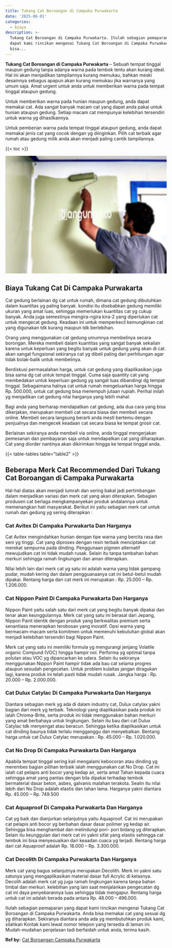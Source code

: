```yaml
---
title: Tukang Cat Boroangan di Campaka Purwakarta
date: '2025-08-01'
categories:
  - biaya
description: >-
  Tukang Cat Boroangan di Campaka Purwakarta. Itulah sebagian pemaparan yang
  dapat kami rincikan mengenai Tukang Cat Boroangan di Campaka Purwakarta. Anda
  bisa...
---
```


**Tukang Cat Boroangan di Campaka Purwakarta** – Sebuah tempat tinggal maupun gedung tanpa adanya warna pada tembok tentu akan kurang ideal. Hal ini akan menjadikan tampilannya kurang memukau, bahkan meski desainnya sebagus apapun akan kurang memukau jika warnanya yang umum saja. Amat urgent untuk anda untuk memberikan warna pada tempat tinggal ataupun gedung.

Untuk memberikan warna pada hunian maupun gedung, anda dapat memakai cat. Ada sangat banyak macam cat yang dapat anda pakai untuk hunian ataupun gedung. Setiap macam cat mempunyai kelebihan tersendiri untuk warna yg dihasilkannya.

Untuk pemberian warna pada tempat tinggal ataupun gedung, anda dapat memakai jenis cat yang cocok dengan yg diinginkan. Pilih cat terbaik agar rumah atau gedung milik anda akan menjadi paling cantik tampilannya.

{{< toc >}}

![Tukang Cat Boroangan di Campaka Purwakarta](/images/jasa-cat-murah18.png)

## Biaya Tukang Cat Di Campaka Purwakarta

Cat gedung berlainan dg cat untuk rumah, dimana cat gedung dibutuhkan dalam kuantitas yg paling banyak. kondisi itu disebabkan gedung memiliki ukuran yang amat luas, sehingga memerlukan kuantitas cat yg cukup banyak. Anda juga semestinya mengira-ngira kira-2 yang diperlukan cat untuk mengecat gedung. Keadaan ini untuk memperkecil kemungkinan cat yang digunakan tdk kurang maupun tdk berlebihan.

Orang yang menggunakan cat gedung umumnya membelinya secara borongan. Mereka membeli dalam kuantitas yang sangat banyak sekalian karena untuk keperluan yang begitu banyak untuk gedung yang akan di cat. akan sangat fungsional sekiranya cat yg dibeli paling dari perhitungan agar tidak bolak-balik untuk membelinya.

Berdiskusi permasalahan harga, untuk cat gedung yang diaplikasikan juga bisa sama dg cat untuk tempat tinggal. Cuma saja quantity cat yang membedakan untuk keperluan gedung yg sangat luas dibandingi dg tempat tinggal. Sebagaimana halnya cat untuk rumah mengeluarkan harga hingga Rp. 500.000, untuk cat gedung bisa menempuh jutaan rupiah. Perihal inilah yg menjadikan cat gedung nilai harganya yang lebih mahal.

Bagi anda yang berharap mendapatkan cat gedung, ada dua cara yang bisa dikerjakan, merupakan membeli cat secara biasa dan membeli secara online. Membeli secara langsung berarti anda mesti bertemu dengan penjualnya dan mengecek keadaan cat secara biasa ke tempat grosir cat.

Berlainan sekiranya anda membeli via online, anda tinggal mengerjakan pemesanan dan pembayaran saja untuk mendapatkan cat yang diharapkan. Cat yang diorder nantinya akan dikirimkan hingga ke tempat tinggal anda.

{{< table-tables table="table2" >}}

## Beberapa Merk Cat Recommended Dari Tukang Cat Boroangan di Campaka Purwakarta

Hal-hal diatas akan menjadi lumrah dan sering bakal jadi pertimbangan dalam menjadikan variasi dan merk cat yang akan diterapkan. Sebagian produsen cat berlaga mengkampanyekan produk andalannya untuk memenangkan hati masyarakat. Berikut ini yaitu sebagian merk cat untuk rumah dan gedung yg sering diterapkan :

### Cat Avitex Di Campaka Purwakarta Dan Harganya

Cat Avitex mengindahkan hunian dengan tipe warna yang bercita rasa dan seni yg tinggi. Cat yang diproses dengan resin terbaik menciptakan cat merekat sempurna pada dinding. Penggunaan pigmen alternatif mewujudkan cat ini tidak mudah rusak. Selain itu tanpa tambahan bahan merkuri sehingga ramah lingkungan dan aman diterapkan.

Nilai lebih lain dari merk cat yg satu ini adalah warna yang tidak gampang pudar, mudah kering dan dalam pengguanaanya cat ini betul-betul mudah dipakai. Rentang harga dari cat merk ini merupakan : Rp. 25.000 – Rp. 1.206.000.

### Cat Nippon Paint Di Campaka Purwakarta Dan Harganya

Nippon Paint yaitu salah satu dari merk cat yang begitu banyak dipakai dan tenar akan keunggulannya. Merk cat yang satu ini berasal dari Jepang, Nippon Paint identik dengan produk yang berkwalitas premium serta senantiasa menerapkan terobosan yang inovatif. Opsi warna yang bermacam-macam serta komitmen untuk memenuhi kebutuhan global akan menjadi kelebihan tersendiri bagi Nippon Paint.

Merk cat yang satu ini memiliki formula yg mengurangi jenjang Volatile organic Compund (VOC) hingga hampir nol. Performa yg optimal tanpa polutan atau VOC yg dipancarkan ke udara. Selain itu sekiranya menggunakan Nippon Paint hampir tidak ada bau cat selama progres ataupun sesudah pengecetan. Untuk problem kulaitas jangan diragukan lagi, karena produk ini telah pasti tidak mudah rusak. Jangka harga : Rp. 20.000 – Rp. 2.000.000.

### Cat Dulux Catylac Di Campaka Purwakarta Dan Harganya

Diantara sebagian merk yg ada di dalam industry cat, Dulux catylax yakni bagian dari merk yg terbaik. Teknologi yang diaplikasikan pada produk ini ialah Chroma-Brite, serta produk ini tidak menggunakan bahan merkuri yang amat berbahaya untuk lingkungan. Selain itu bau dari cat Dulux Catylac tdk menyengat atau beracun. Sehingga ketika diaplikasikan untuk cat dinding baunya tidak terlalu mengganggu dan menyebalkan. Bentang harga untuk cat Dulux Catylac merupakan : Rp. 45.000 – Rp. 1.020.000.

### Cat No Drop Di Campaka Purwakarta Dan Harganya

Apabila tempat tinggal sering kali mengalami kebocoran atau dinding yg merembes bagian pilihan terbaik ialah menggunakan cat No Drop. Cat ini ialah cat pelapis anti bocor yang kedap air, serta amat Tahan kepada cuaca sehingga amat yang pantas dengan bila dipakai terhadap tembok bermaterial dasar beton, asbes, galvanis malahan terakota. Sealin itu nilai lebih dari No Drop adalah elastis dan tahan lama. Harganya yakni diantara Rp. 45.000 – Rp. 749.500

### Cat Aquaproof Di Campaka Purwakarta Dan Harganya

Cat yg baik dan dianjurkan selanjutnya yaitu Aquaproof. Cat ini merupakan cat pelapis anti bocor yg berbahan dasar dasar polimer yg kedap air. Sehingga bisa menghambat dan melindungi pori- pori bidang yg diterapkan. Selain itu keunggulan dari merk cat ini yakni sifat yang elastis sehingga cat tembok ini bisa menyesuaikan dari keaadan cuaca yg terjadi. Rentang harga dari cat Aquaproof adalah Rp. 18.000 – Rp. 3.300.000.

### Cat Decolith Di Campaka Purwakarta Dan Harganya

Merk cat yang bagus selanjutnya merupakan Decolith. Merk ini yakni satu satunya yang mengaplikasikan material dasar full Acrylic di kelasnya. Decolih adalah merk cat yg juga ramah lingkungan karena tanpa bahan timbal dan merkuri. kelebihan yang lain saat menjalankan pengecatan dg cat ini daya penyebarannya luas sehingga tidak mengapur. Rentang harga untuk cat ini adalah berada pada antara Rp. 48.000 – 496.000.

Itulah sebagian pemaparan yang dapat kami rincikan mengenai Tukang Cat Boroangan di Campaka Purwakarta. Anda bisa memakai cat yang sesuai dg yg diharapkan. Sekiranya diantara anda ada yg membutuhkan produk kami, silahkan Kontak kami lewat nomor telepon yang tersedia di laman ini. Mudah-mudahan penjelasan tadi berfaidah untuk anda, terima kasih.

**Ref by:** [Cat Boroangan Campaka Purwakarta](https://id.wikipedia.org/wiki/Cat)
